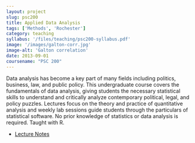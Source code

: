 ```yaml
---
layout: project
slug: psc200
title: Applied Data Analysis
tags: ['Methods', 'Rochester']
category: teaching
syllabus: '/files/teaching/psc200-syllabus.pdf'
image: '/images/galton-corr.jpg'
image-alt: 'Galton correlation'
date: 2013-09-01
coursename: "PSC 200"
---
```


Data analysis has become a key part of many fields including politics,
business, law, and public policy. This undergraduate course covers the fundamentals
of data analysis, giving students the necessary statistical skills to
understand and critically analyze contemporary political, legal, and
policy puzzles. Lectures focus on the theory and practice of
quantitative analysis and weekly lab sessions guide students
through the particulars of statistical software. No prior knowledge of
statistics or data analysis is required. Taught with R.

<!--more-->

* [Lecture Notes][notes]
    
[notes]: /files/teaching/psc200-notes.pdf
